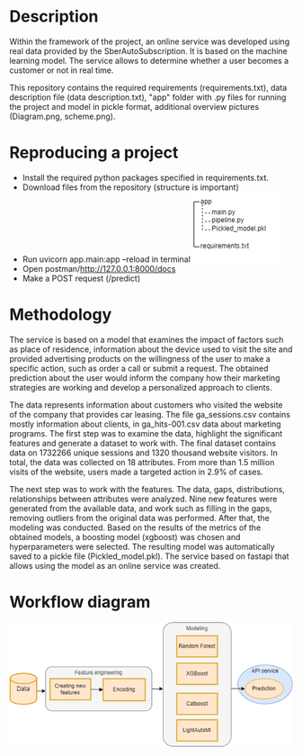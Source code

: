 # Description
Within the framework of the project, an online service was developed using real data provided by the SberAutoSubscription. It is based on the machine learning model. The service allows to determine whether a user becomes a customer or not in real time.

This repository contains the required requirements (requirements.txt), data description file (data description.txt), "app" folder with .py files for running the project and model in pickle format, additional overview pictures (Diagram.png, scheme.png).

# Reproducing a project
+ Install the required python packages specified in requirements.txt.
+ Download files from the repository (structure is important)
+ Run uvicorn app.main:app –reload in terminal
   ![](./scheme.png)
+ Open postman/http://127.0.0.1:8000/docs 
+ Make a POST request (/predict)


# Methodology
The service is based on a model that examines the impact of factors such as place of residence, information about the device used to visit the site and provided advertising products on the willingness of the user to make a specific action, such as order a call or submit a request. The obtained prediction about the user would inform the company how their marketing strategies are working and develop a personalized approach to clients. 

The data represents information about customers who visited the website of the company that provides car leasing. The file ga_sessions.csv contains mostly information about clients, in ga_hits-001.csv data about marketing programs. The first step was to examine the data, highlight the significant features and generate a dataset to work with. The final dataset contains data on 1732266 unique sessions and 1320 thousand website visitors. In total, the data was collected on 18 attributes. From more than 1.5 million visits of the website, users made a targeted action in 2.9% of cases. 

The next step was to work with the features. The data, gaps, distributions, relationships between attributes were analyzed. Nine new features were generated from the available data, and work such as filling in the gaps, removing outliers from the original data was performed. After that, the modeling was conducted. Based on the results of the metrics of the obtained models, a boosting model (xgboost) was chosen and hyperparameters were selected. The resulting model was automatically saved to a pickle file (Pickled_model.pkl). The service based on fastapi that allows using the model as an online service was created. 

# Workflow diagram
![](./Diagram.png)

